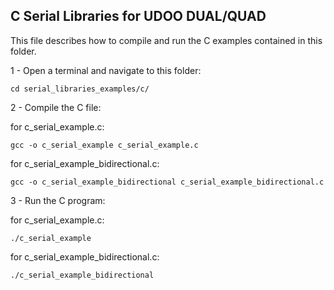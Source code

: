 C Serial Libraries for UDOO DUAL/QUAD
---------

This file describes how to compile and run the C examples contained in this folder.

1 - Open a terminal and navigate to this folder:

    cd serial_libraries_examples/c/

2 - Compile the C file:

for c_serial_example.c:

    gcc -o c_serial_example c_serial_example.c

for c_serial_example_bidirectional.c:

    gcc -o c_serial_example_bidirectional c_serial_example_bidirectional.c

3 - Run the C program:

for c_serial_example.c:

    ./c_serial_example

for c_serial_example_bidirectional.c:

    ./c_serial_example_bidirectional